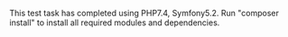 This test task has completed using PHP7.4, Symfony5.2.
Run "composer install" to install all required modules and dependencies.
